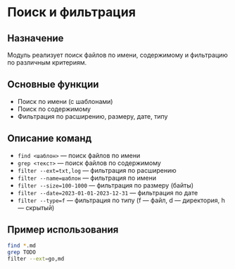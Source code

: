 # Поиск и фильтрация

## Назначение
Модуль реализует поиск файлов по имени, содержимому и фильтрацию по различным критериям.

## Основные функции
- Поиск по имени (с шаблонами)
- Поиск по содержимому
- Фильтрация по расширению, размеру, дате, типу

## Описание команд
- `find <шаблон>` — поиск файлов по имени
- `grep <текст>` — поиск файлов по содержимому
- `filter --ext=txt,log` — фильтрация по расширению
- `filter --name=шаблон` — фильтрация по имени
- `filter --size=100-1000` — фильтрация по размеру (байты)
- `filter --date=2023-01-01-2023-12-31` — фильтрация по дате
- `filter --type=f` — фильтрация по типу (f — файл, d — директория, h — скрытый)

## Пример использования
```bash
find *.md
grep TODO
filter --ext=go,md
``` 